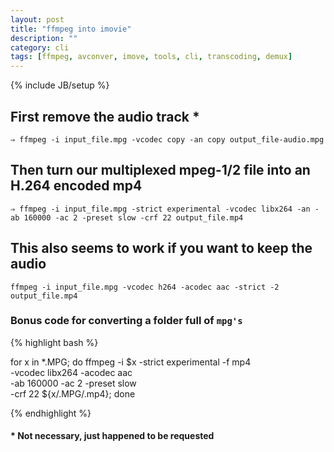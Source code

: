 ```yaml
---
layout: post
title: "ffmpeg into imovie"
description: ""
category: cli
tags: [ffmpeg, avconver, imove, tools, cli, transcoding, demux]
---
```

{% include JB/setup %}

## First remove the audio track *

```⇒ ffmpeg -i input_file.mpg -vcodec copy -an copy output_file-audio.mpg```

## Then turn our multiplexed mpeg-1/2 file into an H.264 encoded mp4

```⇒ ffmpeg -i input_file.mpg -strict experimental -vcodec libx264 -an -ab 160000 -ac 2 -preset slow -crf 22 output_file.mp4```

## This also seems to work if you want to keep the audio

```ffmpeg -i input_file.mpg -vcodec h264 -acodec aac -strict -2 output_file.mp4```

### Bonus code for converting a folder full of `mpg's`

{% highlight bash %}

for x in *.MPG; do
    ffmpeg -i $x -strict experimental -f mp4 \
           -vcodec libx264 -acodec aac \
           -ab 160000 -ac 2 -preset slow \
           -crf 22 ${x/.MPG/.mp4};
done

{% endhighlight %}


#### * Not necessary, just happened to be requested
